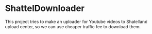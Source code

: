 # ShattelDownloader
This project tries to make an uploader for Youtube videos to Shatelland upload center, so we can use cheaper traffic fee to download them. 
